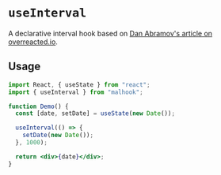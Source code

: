 # `useInterval`

A declarative interval hook based on [Dan Abramov's article on overreacted.io](https://overreacted.io/making-setinterval-declarative-with-react-hooks).

## Usage

```jsx
import React, { useState } from "react";
import { useInterval } from "malhook";

function Demo() {
  const [date, setDate] = useState(new Date());

  useInterval(() => {
    setDate(new Date());
  }, 1000);

  return <div>{date}</div>;
}
```
